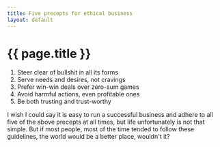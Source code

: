 ```yaml
---
title: Five precepts for ethical business
layout: default
---
```


# {{ page.title }}

1. Steer clear of bullshit in all its forms
2. Serve needs and desires, not cravings
3. Prefer win-win deals over zero-sum games
4. Avoid harmful actions, even profitable ones
5. Be both trusting and trust-worthy

I wish I could say it is easy to run a successful business and adhere to all
five of the above precepts at all times, but life unfortunately is not that
simple. But if most people, most of the time tended to follow these guidelines,
the world would be a better place, wouldn't it?
